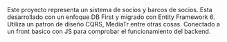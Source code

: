 
Este proyecto representa un sistema de socios y barcos de socios. Esta desarrollado con un enfoque DB First y migrado con Entity Framework 6. Utiliza un patron de diseño CQRS, MediaTr entre otras cosas. Conectado a un front basico con JS para comprobar el funcionamiento del backend.

